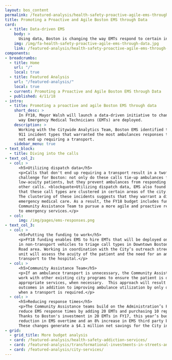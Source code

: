 ```yaml
---
layout: bos_content
permalink: /featured-analysis/health-safety-proactive-agile-ems-through-data/
title: Promoting a Proactive and Agile Boston EMS through Data
card:
  - title: Data-driven EMS
    body: >
      Using data, Boston is changing the way EMTs respond to certain incidents.
    img: /img/fa-health-safety-proactive-agile-ems-through-data.jpg
    link: /featured-analysis/health-safety-proactive-agile-ems-through-data/
components:
- breadcrumbs:
  - title: Home
    url: "/"
    local: true
  - title: Featured Analysis
    url: "/featured-analysis/"
    local: true
  - current: Promoting a Proactive and Agile Boston EMS through Data
  - published: 4/11/18
- intro:
  - title: Promoting a proactive and agile Boston EMS through data
    short_desc: >
      In FY18, Mayor Walsh will launch a data-driven initiative to change the 
      way Emergency Medical Technicians (EMTs) are deployed. 
    description: >
      Working with the Citywide Analytics Team, Boston EMS identified the particular 
      911 incident types that warranted the most ambulances responses that did 
      not end up requiring a transport. 
    sidebar_menu: true
- text_block:
  - title: Diving into the calls
- text_col_2:
  - col: >
      <h5>Utilizing dispatch data</h5>
      <p>Calls that don't end up requiring a transport result in a twofold 
      challenge for Boston: not only do these calls tie-up ambulances for a 
      low-acuity patients, but they prevent ambulances from responding to 
      other calls. <blockquote>Utilizing dispatch data, EMS also found 
      that these call types are clustered in certain areas of the city.</blockquote> 
      The clustering of these incidents suggests that they warrant a different type of 
      emergency medical care. As a result, the FY18 budget includes funding for a 
      Community Assistance Team to pursue a more agile and proactive response 
      to emergency services.</p> 
  - col: 
      img: /img/pages/ems-responses.png
- text_col_3:
  - col: >
      <h5>Putting the funding to work</h5>
      <p>FY18 funding enables EMS to hire EMTs that will be deployed on rotating schedules 
      in non-transport vehicles to triage call types in Downtown Boston and the Recovery 
      Road area. Working in coordination with the City’s outreach street teams, the responding 
      unit will assess the acuity of the patient and the need for an ambulance 
      transport to the hospital.</p> 
  - col: >
      <h5>Community Assistance Team</h5>
      <p>If an ambulance transport is unnecessary, the Community Assistance Team will 
      work with other existing city programs to ensure the patient is directed to the most 
      appropriate services, when necessary.  This approach will result in better patient 
      outcomes in addition to improving ambulance utilization by only dispatching ambulances 
      when a transport is required.</p> 
  - col: >
      <h5>Reducing response times</h5>
      <p>The Community Assistance teams build on the Administration’s FY17 investment to 
      reduce EMS response times by adding 20 EMTs and purchasing 10 replacement ambulances. 
      Thanks to Boston's investment in 20 EMTs in FY17, this year’s budget achieves a 10% 
      reduction in EMS overtime and an 8% increase in EMS third party billing revenue. 
      These changes generate a $4.1 million net savings for the City in FY18. </p>
- grid: 
  - grid_title: More budget analysis
  - card: /featured-analysis/health-safety-addiction-services/
  - card: /featured-analysis/transformational-investments-in-streets-and-transportation/
  - card: /featured-analysis/city-services/
---
```

